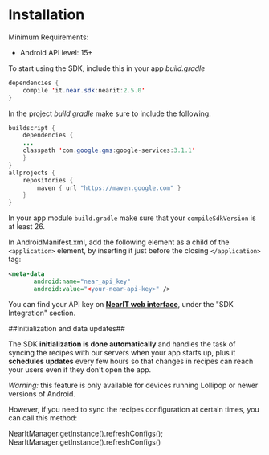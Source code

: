 # Installation #

Minimum Requirements:
- Android API level: 15+

To start using the SDK, include this in your app *build.gradle*

```java
dependencies {
    compile 'it.near.sdk:nearit:2.5.0'
}
```

In the project *build.gradle* make sure to include the following:
```java
buildscript {
    dependencies {
    ...
    classpath 'com.google.gms:google-services:3.1.1'
    }
}
allprojects {
    repositories {
        maven { url "https://maven.google.com" }
    }
}
```

In your app module `build.gradle` make sure that your `compileSdkVersion` is at least 26.

In AndroidManifest.xml, add the following element as a child of the `<application>` element, by inserting it just before the closing `</application>` tag:

```xml
<meta-data
       android:name="near_api_key"
       android:value="<your-near-api-key>" />
```

You can find your API key on <a href="https://go.nearit.com/" target="_blank">**NearIT web interface**</a>, under the "SDK Integration" section.


##Initialization and data updates##

The SDK **initialization is done automatically** and handles the task of syncing the recipes with our servers when your app starts up, plus it **schedules updates** every few hours so that changes in recipes can reach your users even if they don't open the app.

*Warning:* this feature is only available for devices running Lollipop or newer versions of Android.

However, if you need to sync the recipes configuration at certain times, you can call this method:
<div class="code-java">
NearItManager.getInstance().refreshConfigs();
</div>
<div class="code-kotlin">
NearItManager.getInstance().refreshConfigs()
</div>
